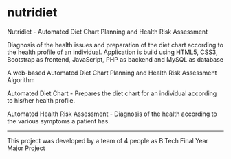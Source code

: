 # nutridiet
Nutridiet - Automated Diet Chart Planning and Health Risk Assessment

Diagnosis of the health issues and preparation of the diet chart according to the health profile of an individual. Application is build using HTML5, CSS3, Bootstrap as frontend, JavaScript, PHP as backend and MySQL as database

A web-based Automated Diet Chart Planning and Health Risk Assessment Algorithm

Automated Diet Chart - Prepares the diet chart for an individual according to his/her health profile.

Automated Health Risk Assessment - Diagnosis of the health according to the various symptoms a patient has.




-----------------------------------------------------------------------------------------------------------------------------------------------------------------------------------
This project was developed by a team of 4 people as B.Tech Final Year Major Project
